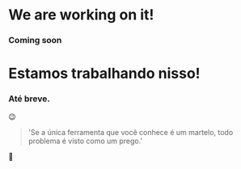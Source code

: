 <!--
**BrunoFreschi/BrunoFreschi** is a ✨ _special_ ✨ repository because its `README.md` (this file) appears on your GitHub profile.
Here are some ideas to get you started:
- 🔭 I’m currently working on ...
- 🌱 I’m currently learning ...
- 👯 I’m looking to collaborate on ...
- 🤔 I’m looking for help with ...
- 💬 Ask me about ...
- 📫 How to reach me: ...
- 😄 Pronouns: ...
- ⚡ Fun fact: ...
-->


<h1> We are working on it! </h1>
<h3>Coming soon</h3>

<h1> Estamos trabalhando nisso! </h1>
<h3>Até breve.</h3>

😉
>'Se a única ferramenta que você conhece é um martelo, todo problema é visto como um prego.'


&#127769;
